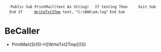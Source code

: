 &nbsp;&nbsp;&nbsp;&nbsp;
`Public Sub PrintMail(text As String)`
&nbsp;&nbsp;&nbsp;&nbsp;`If testing Then`
&nbsp;&nbsp;&nbsp;&nbsp;&nbsp;&nbsp;&nbsp;&nbsp;`Exit Sub`
&nbsp;&nbsp;&nbsp;&nbsp;`End If`
&nbsp;&nbsp;&nbsp;&nbsp;
&nbsp;&nbsp;&nbsp;&nbsp;[`WriteTxt2Tmp`](WriteTxt2Tmp)` text, "C:\BAK\em.log"`
`End Sub`
&nbsp;&nbsp;&nbsp;&nbsp;


# BeCaller
- PrintMail{S}(5)->[[WriteTxt2Tmp]]{S}

